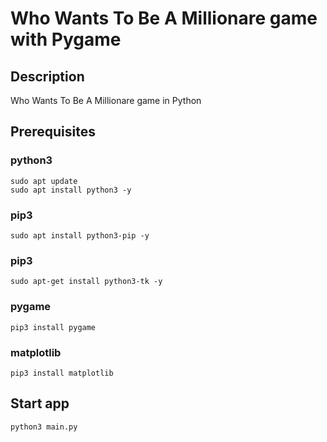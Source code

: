 # Who Wants To Be A Millionare game with Pygame

## Description

Who Wants To Be A Millionare game in Python

## Prerequisites

### python3

```
sudo apt update
sudo apt install python3 -y
```

### pip3

```
sudo apt install python3-pip -y
```

### pip3

```
sudo apt-get install python3-tk -y
```

### pygame

```
pip3 install pygame
```

### matplotlib

```
pip3 install matplotlib
```


## Start app

```
python3 main.py
``` 
